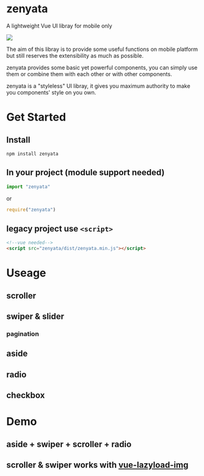# zenyata
A lightweight Vue UI libray for mobile only

![](https://blzgdapipro-a.akamaihd.net/hero/zenyatta/hero-select-portrait.png)

The aim of this libray is to provide some useful functions on mobile platform but still reserves the extensibility as much as possible.

zenyata provides some basic yet powerful components, you can simply use them or combine them with each other or with other components.

zenyata is a "styleless" UI libray, it gives you maximum authority to make you components' style on you own.

# Get Started

## Install
```shell
npm install zenyata
```

## In your project (module support needed)

```javascript
import "zenyata"
```
or

```javascript
require("zenyata")
```
## legacy project use `<script>`

```html
<!--vue needed-->
<script src="zenyata/dist/zenyata.min.js"></script>
```


# Useage

## scroller

## swiper & slider

### pagination

## aside

## radio

## checkbox


# Demo

## aside + swiper + scroller + radio

## scroller & swiper works with [vue-lazyload-img](https://github.com/JALBAA/vue-lazyload-img)
